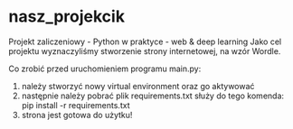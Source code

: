 ﻿# nasz_projekcik
Projekt zaliczeniowy - Python w praktyce - web & deep learning
Jako cel projektu wyznaczyliśmy stworzenie strony internetowej, na wzór Wordle.

Co zrobić przed uruchomieniem programu main.py:
1. należy stworzyć nowy virtual environment oraz go aktywować
2. następnie należy pobrać plik requirements.txt
    służy do tego komenda:
        pip install -r requirements.txt
4. strona jest gotowa do użytku!
